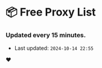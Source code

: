 # :package: Free Proxy List
### Updated every 15 minutes.

- Last updated: `2024-10-14 22:55`

:heart:
